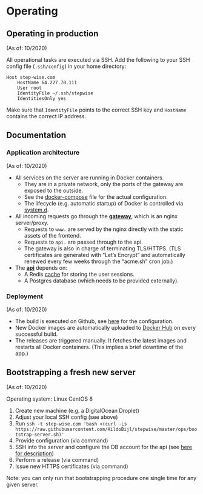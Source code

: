 # Operating

## Operating in production

(As of: 10/2020)

All operational tasks are executed via SSH. Add the following to your SSH config file (`.ssh/config`) in your home directory:

```
Host step-wise.com
	HostName 64.227.70.111
	User root
	IdentityFile ~/.ssh/stepwise
	IdentitiesOnly yes
```

Make sure that `IdentityFile` points to the correct SSH key and `HostName` contains the correct IP address.


## Documentation

### Application architecture

(As of: 10/2020)

- All services on the server are running in Docker containers.
	- They are in a private network, only the ports of the gateway are exposed to the outside.
	- See the [docker-compose](docker-compose.yml) file for the actual configuration.
	- The lifecycle (e.g. automatic startup) of Docker is controlled via [system.d](app.service).
- All incoming requests go through the [**gateway**](gateway/), which is an nginx server/proxy.
	- Requests to `www.` are served by the nginx directly with the static assets of the frontend.
	- Requests to `api.` are passed through to the api.
	- The gateway is also in charge of terminating TLS/HTTPS. (TLS certificates are generated with “Let’s Encrypt” and automatically renewed every few weeks through the “acme.sh” cron job.)
- The [**api**](../api) depends on:
	- A Redis [cache](sessions/) for storing the user sessions.
	- A Postgres database (which needs to be provided externally).

### Deployment

(As of: 10/2020)

- The build is executed on Github, see [here](../.github) for the configuration.
- New Docker images are automatically uploaded to [Docker Hub](https://hub.docker.com/u/stepwisecom) on every successful build.
- The releases are triggered manually. It fetches the latest images and restarts all Docker containers. (This implies a brief downtime of the app.)


## Bootstrapping a fresh new server

(As of: 10/2020)

Operating system: Linux CentOS 8

1. Create new machine (e.g. a DigitalOcean Droplet)
2. Adjust your local SSH config (see above)
3. Run `ssh -t step-wise.com 'bash <(curl -Ls https://raw.githubusercontent.com/HildoBijl/stepwise/master/ops/bootstrap-server.sh)'`
4. Provide configuration (via command)
5. SSH into the server and configure the DB account for the api (see [here for description](/app/ops/db/setup-api-user.sql))
6. Perform a release (via command)
7. Issue new HTTPS certificates (via command)

Note: you can only run that bootstrapping procedure one single time for any given server.
